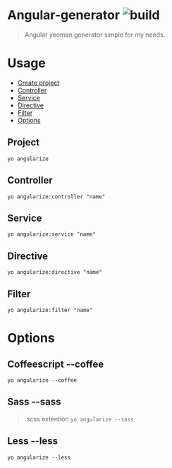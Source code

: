 # Angular-generator ![build](https://travis-ci.org/tkorakas/generator-angularize.svg?branch=master)

> Angular yeoman generator simple for my needs.

# Usage
* [Create project](#project)
* [Controller](#controller)
* [Service](#service)
* [Directive](#directive)
* [Filter](#filter)
* [Options](#options)

## Project
 `yo angularize`

## Controller
`yo angularize:controller "name"`

## Service
`yo angularize:service "name"`

## Directive
`yo angularize:directive "name"`

## Filter
`yo angularize:filter "name"`

# Options
## Coffeescript --coffee    
`yo angularize --coffee`

## Sass --sass
> .scss extention
`yo angularize --sass`

## Less --less
`yo angularize --less`
